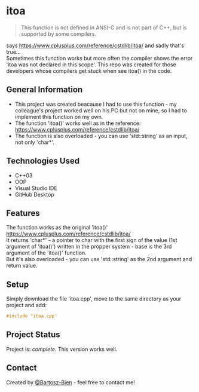 # itoa
> This function is not defined in ANSI-C and is not part of C++, but is supported by some compilers.

says https://www.cplusplus.com/reference/cstdlib/itoa/ and sadly that's true...<br>
Sometimes this function works but more often the compiler shows the error 'itoa was not declared in this scope'. This repo was created for those developers whose compilers get stuck when see itoa() in the code.


## General Information
- This project was created beacause I had to use this function - my colleague's project worked well on his PC but not on mine, so I had to implement this function on my own.
- The function 'itoa()' works well as in the reference: https://www.cplusplus.com/reference/cstdlib/itoa/
- The function is also overloaded - you can use 'std::string' as an input, not only 'char*'.


## Technologies Used
- C++03
- OOP
- Visual Studio IDE
- GitHub Desktop


## Features
The function works as the original 'itoa()' https://www.cplusplus.com/reference/cstdlib/itoa/ <br>
It returns 'char*' - a pointer to char with the first sign of the value (1st argument of 'itoa()') written in the propper system - base is the 3rd argument of the 'itoa()' function.<br>
But it's also overloaded - you can use 'std::string' as the 2nd argument and return value.


## Setup
Simply download the file 'itoa.cpp', move to the same directory as your project and add:
```cpp
#include "itoa.cpp'
```


## Project Status
Project is: _complete_. This version works well. 


## Contact
Created by [@Bartosz-Bien](https://bartosz-bien.github.io/) - feel free to contact me!
